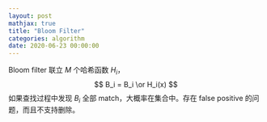 ```yaml
---
layout: post
mathjax: true
title: "Bloom Filter"
categories: algorithm
date: 2020-06-23 00:00:00
---
```


Bloom filter 联立 $M$ 个哈希函数 $H_i$，
$$
B_i = B_i \or H_i(x)
$$
如果查找过程中发现 $B_i$ 全部 match，大概率在集合中。存在 false positive 的问题，而且不支持删除。
